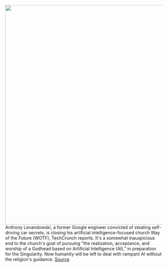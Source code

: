 <img src='https://cdn.vox-cdn.com/thumbor/DYPamJCEGzpMCc7z2W2bzg6tHm8=/0x0:4194x2922/1200x800/filters:focal(1762x1126:2432x1796)/cdn.vox-cdn.com/uploads/chorus_image/image/68845575/1172284878.0.jpg' width='700px' /><br/>
Anthony Levandowski, a former Google engineer convicted of stealing self-driving car secrets, is closing his artificial intelligence-focused church Way of the Future (WOTF), TechCrunch reports. It's a somewhat inauspicious end to the church's goal of pursuing “the realization, acceptance, and worship of a Godhead based on Artificial Intelligence (AI),” in preparation for the Singularity. Now humanity will be left to deal with rampant AI without the religion's guidance.
<a href='https://www.theverge.com/2021/2/19/22291769/anthony-levandowski-church-closed-artificial-intelligence-waymo-uber'> Source <a/>